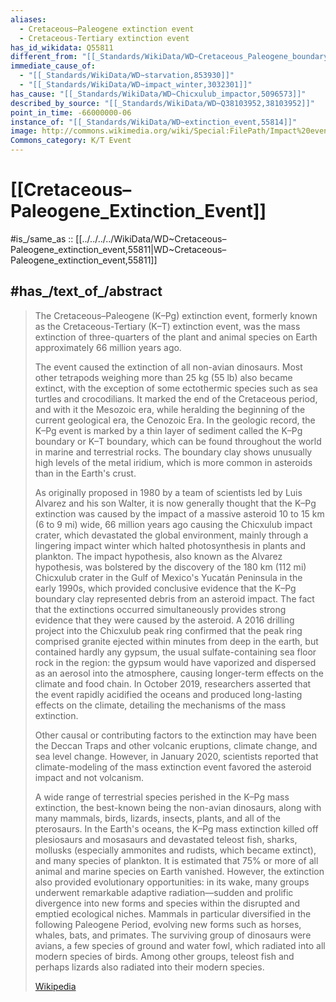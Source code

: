 ```yaml
---
aliases:
  - Cretaceous–Paleogene extinction event
  - Cretaceous-Tertiary extinction event
has_id_wikidata: Q55811
different_from: "[[_Standards/WikiData/WD~Cretaceous_Paleogene_boundary,682871]]"
immediate_cause_of:
  - "[[_Standards/WikiData/WD~starvation,853930]]"
  - "[[_Standards/WikiData/WD~impact_winter,3032301]]"
has_cause: "[[_Standards/WikiData/WD~Chicxulub_impactor,5096573]]"
described_by_source: "[[_Standards/WikiData/WD~Q38103952,38103952]]"
point_in_time: -66000000-06
instance_of: "[[_Standards/WikiData/WD~extinction_event,55814]]"
image: http://commons.wikimedia.org/wiki/Special:FilePath/Impact%20event.jpg
Commons_category: K/T Event
---
```


# [[Cretaceous–Paleogene_Extinction_Event]] 

#is_/same_as :: [[../../../../WikiData/WD~Cretaceous–Paleogene_extinction_event,55811|WD~Cretaceous–Paleogene_extinction_event,55811]]

## #has_/text_of_/abstract 

> The Cretaceous–Paleogene (K–Pg) extinction event, 
> formerly known as the Cretaceous-Tertiary (K–T) extinction event, 
> was the mass extinction of three-quarters of the plant and animal species on Earth 
> approximately 66 million years ago. 
> 
> The event caused the extinction of all non-avian dinosaurs. 
> Most other tetrapods weighing more than 25 kg (55 lb) also became extinct, 
> with the exception of some ectothermic species such as sea turtles and crocodilians. 
> It marked the end of the Cretaceous period, and with it the Mesozoic era, while heralding the beginning of the current geological era, the Cenozoic Era. In the geologic record, the K–Pg event is marked by a thin layer of sediment called the K–Pg boundary or K–T boundary, which can be found throughout the world in marine and terrestrial rocks. The boundary clay shows unusually high levels of the metal iridium, which is more common in asteroids than in the Earth's crust.
>
> As originally proposed in 1980 by a team of scientists led by Luis Alvarez and his son Walter, it is now generally thought that the K–Pg extinction was caused by the impact of a massive asteroid 10 to 15 km (6 to 9 mi) wide, 66 million years ago causing the Chicxulub impact crater, which devastated the global environment, mainly through a lingering impact winter which halted photosynthesis in plants and plankton. The impact hypothesis, also known as the Alvarez hypothesis, was bolstered by the discovery of the 180 km (112 mi) Chicxulub crater in the Gulf of Mexico's Yucatán Peninsula in the early 1990s, which provided conclusive evidence that the K–Pg boundary clay represented debris from an asteroid impact. The fact that the extinctions occurred simultaneously provides strong evidence that they were caused by the asteroid. A 2016 drilling project into the Chicxulub peak ring confirmed that the peak ring comprised granite ejected within minutes from deep in the earth, but contained hardly any gypsum, the usual sulfate-containing sea floor rock in the region: the gypsum would have vaporized and dispersed as an aerosol into the atmosphere, causing longer-term effects on the climate and food chain. In October 2019, researchers asserted that the event rapidly acidified the oceans and produced long-lasting effects on the climate, detailing the mechanisms of the mass extinction.
>
> Other causal or contributing factors to the extinction may have been the Deccan Traps and other volcanic eruptions, climate change, and sea level change. However, in January 2020, scientists reported that climate-modeling of the mass extinction event favored the asteroid impact and not volcanism.
>
> A wide range of terrestrial species perished in the K–Pg mass extinction, the best-known being the non-avian dinosaurs, along with many mammals, birds, lizards, insects, plants, and all of the pterosaurs. In the Earth's oceans, the K–Pg mass extinction killed off plesiosaurs and mosasaurs and devastated teleost fish, sharks, mollusks (especially ammonites and rudists, which became extinct), and many species of plankton. It is estimated that 75% or more of all animal and marine species on Earth vanished. However, the extinction also provided evolutionary opportunities: in its wake, many groups underwent remarkable adaptive radiation—sudden and prolific divergence into new forms and species within the disrupted and emptied ecological niches. Mammals in particular diversified in the following Paleogene Period, evolving new forms such as horses, whales, bats, and primates. The surviving group of dinosaurs were avians, a few species of ground and water fowl, which radiated into all modern species of birds. Among other groups, teleost fish and perhaps lizards also radiated into their modern species.
>
> [Wikipedia](https://en.wikipedia.org/wiki/Cretaceous%E2%80%93Paleogene%20extinction%20event) 

